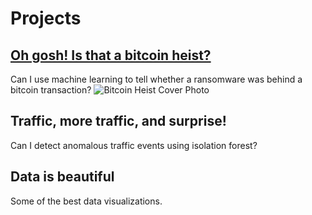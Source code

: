 # Projects
   
## [Oh gosh! Is that a bitcoin heist?](/project/bitcoin-heist)
Can I use machine learning to tell whether a ransomware was behind a bitcoin transaction?
<img src="../images/bitcoin/cover.jpg" alt="Bitcoin Heist Cover Photo"  class=”center”/>

## Traffic, more traffic, and surprise! 
Can I detect anomalous traffic events using isolation forest? 

## Data is beautiful
Some of the best data visualizations.
